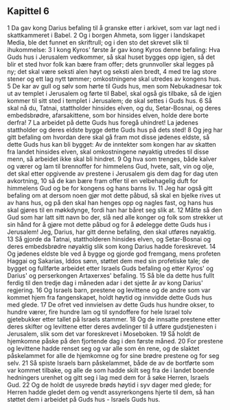 ## Kapittel 6

1 Da gav kong Darius befaling til å granske etter i arkivet, som var lagt ned i skattkammeret i Babel.
2 Og i borgen Ahmeta, som ligger i landskapet Media, ble det funnet en skriftrull; og i den sto det skrevet slik til ihukommelse:
3 I kong Kyros' første år gav kong Kyros denne befaling: Hva Guds hus i Jerusalem vedkommer, så skal huset bygges opp igjen, så det blir et sted hvor folk kan bære fram offer; dets grunnvoller skal legges på ny; det skal være seksti alen høyt og seksti alen bredt,
4 med tre lag store stener og ett lag nytt tømmer; omkostningene skal utredes av kongens hus.
5 De kar av gull og sølv som hørte til Guds hus, men som Nebukadnesar tok ut av templet i Jerusalem og førte til Babel, skal også gis tilbake, så de igjen kommer til sitt sted i templet i Jerusalem; de skal settes i Guds hus.
6 Så skal nå du, Tatnai, stattholder hinsides elven, og du, Setar-Bosnai, og deres embedsbrødre, afarsakittene, som bor hinsides elven, holde dere borte derfra!
7 La arbeidet på dette Guds hus foregå uhindret! La jødenes stattholder og deres eldste bygge dette Guds hus på dets sted!
8 Og jeg har gitt befaling om hvordan dere skal gå fram mot disse jødenes eldste, så dette Guds hus kan bli bygget: Av de inntekter som kongen har av skatten fra landet hinsides elven, skal omkostningene nøyaktig utredes til disse menn, så arbeidet ikke skal bli hindret.
9 Og hva som trenges, både kalver og værer og lam til brennoffer for himmelens Gud, hvete, salt, vin og olje, det skal etter opgivende av prestene i Jerusalem gis dem dag for dag uten avkortning,
10 så de kan bære fram offer til en velbehagelig duft for himmelens Gud og be for kongens og hans barns liv.
11 Jeg har også gitt befaling om at dersom noen gjør mot dette påbud, så skal en bjelke rives ut av hans hus, og på den skal han henges opp og nagles fast, og hans hus skal gjøres til en møkkdynge, fordi han har båret seg slik at.
12 Måtte så den Gud som har latt sitt navn bo der, slå ned alle konger og folk som strekker ut sin hånd for å gjøre mot dette påbud og for å ødelegge dette Guds hus i Jerusalem! Jeg, Darius, har gitt denne befaling, den skal utføres nøyaktig.
13 Så gjorde da Tatnai, stattholderen hinsides elven, og Setar-Bosnai og deres embedsbrødre nøyaktig slik som kong Darius hadde foreskrevet.
14 Og jødenes eldste ble ved å bygge og gjorde god fremgang, mens profeten Haggai og Sakarias, Iddos sønn, støttet dem med sin profetiske tale; de bygget og fullførte arbeidet etter Israels Guds befaling og etter Kyros' og Darius' og perserkongen Artaxerxes' befaling.
15 Så ble da dette hus fullt ferdig til den tredje dag i måneden adar i det sjette år av kong Darius' regjering.
16 Og Israels barn, prestene og levittene og de andre som var kommet hjem fra fangenskapet, holdt høytid og innvidde dette Guds hus med glede.
17 De ofret ved innvielsen av dette Guds hus hundre okser, to hundre værer, fire hundre lam og til syndoffere for hele Israel tolv gjetebukker etter tallet på Israels stammer.
18 Og de innsatte prestene etter deres skifter og levittene etter deres avdelinger til å utføre gudstjenesten i Jerusalem, slik som det var foreskrevet i Moseboken.
19 Så holdt de hjemkomne påske på den fjortende dag i den første måned.
20 For prestene og levittene hadde renset seg og var alle som én rene, og de slaktet påskelammet for alle de hjemkomne og for sine brødre prestene og for seg selv.
21 Så spiste Israels barn påskelammet, både de av de bortførte som var kommet tilbake, og alle de som hadde skilt seg fra de i landet boende hedningers urenhet og gitt seg i lag med dem for å søke Herren, Israels Gud.
22 Og de holdt de usyrede brøds høytid i syv dager med glede; for Herren hadde gledet dem og vendt assyrerkongens hjerte til dem, så han støttet dem i arbeidet på Guds hus - Israels Guds hus.
